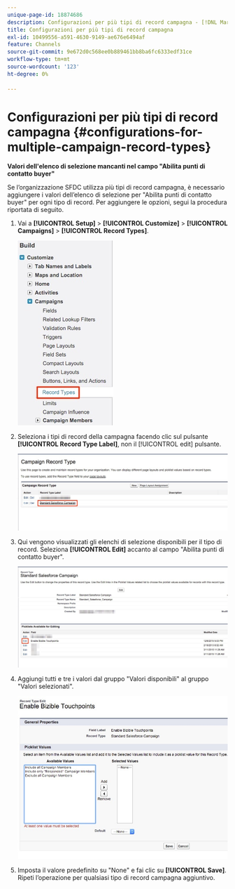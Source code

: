 ```yaml
---
unique-page-id: 18874686
description: Configurazioni per più tipi di record campagna - [!DNL Marketo Measure]
title: Configurazioni per più tipi di record campagna
exl-id: 10499556-a591-4630-9149-ae676e6494af
feature: Channels
source-git-commit: 9e672d0c568ee0b889461bb8ba6fc6333edf31ce
workflow-type: tm+mt
source-wordcount: '123'
ht-degree: 0%

---
```


# Configurazioni per più tipi di record campagna {#configurations-for-multiple-campaign-record-types}

**Valori dell&#39;elenco di selezione mancanti nel campo &quot;Abilita punti di contatto buyer&quot;**

Se l’organizzazione SFDC utilizza più tipi di record campagna, è necessario aggiungere i valori dell’elenco di selezione per &quot;Abilita punti di contatto buyer&quot; per ogni tipo di record. Per aggiungere le opzioni, segui la procedura riportata di seguito.

1. Vai a **[!UICONTROL Setup]** > **[!UICONTROL Customize]** > **[!UICONTROL Campaigns]** > **[!UICONTROL Record Types]**.

   ![](assets/1.jpg)

1. Seleziona i tipi di record della campagna facendo clic sul pulsante **[!UICONTROL Record Type Label]**, non il [!UICONTROL edit] pulsante.

   ![](assets/2.jpg)

1. Qui vengono visualizzati gli elenchi di selezione disponibili per il tipo di record. Seleziona **[!UICONTROL Edit]** accanto al campo &quot;Abilita punti di contatto buyer&quot;.

   ![](assets/3.jpg)

1. Aggiungi tutti e tre i valori dal gruppo &quot;Valori disponibili&quot; al gruppo &quot;Valori selezionati&quot;.

   ![](assets/4.jpg)

1. Imposta il valore predefinito su &quot;None&quot; e fai clic su **[!UICONTROL Save]**. Ripeti l’operazione per qualsiasi tipo di record campagna aggiuntivo.
